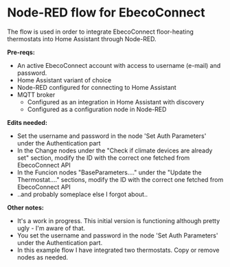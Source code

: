 # Node-RED flow for EbecoConnect
The flow is used in order to integrate EbecoConnect floor-heating thermostats into Home Assistant through Node-RED.

**Pre-reqs:**

 - An active EbecoConnect account with access to username (e-mail) and password. 
 - Home Assistant variant of choice
 - Node-RED configured for connecting to Home Assistant
 - MQTT broker
	 - Configured as an integration in Home Assistant with discovery
	 - Configured as a configuration node in Node-RED

**Edits needed:**

 - Set the username and password in the node 'Set Auth Parameters' under the Authentication part
 - In the Change nodes under the "Check if climate devices are already set" section, modify the ID with the correct one fetched from EbecoConnect API
 - In the Funcion nodes "BaseParameters...." under the "Update the Thermostat...." sections, modify the ID with the correct one fetched from EbecoConnect API
 - ..and probably someplace else I forgot about..
 

**Other notes:**

 - It's a work in progress. This initial version is functioning although pretty ugly - I'm aware of that. 
 - You set the username and password in the node 'Set Auth Parameters' under the Authentication part. 
 - In this example flow I have integrated two thermostats. Copy or remove nodes as needed. 
